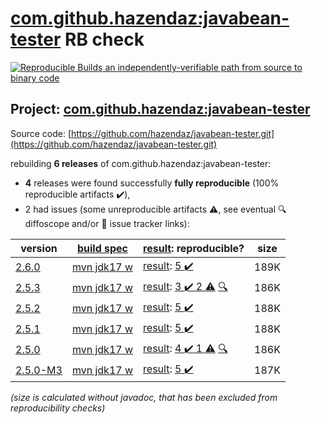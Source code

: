 [com.github.hazendaz:javabean-tester](https://central.sonatype.com/artifact/com.github.hazendaz/javabean-tester/2.6.0/versions) RB check
=======

[![Reproducible Builds](https://reproducible-builds.org/images/logos/rb.svg) an independently-verifiable path from source to binary code](https://reproducible-builds.org/)

## Project: [com.github.hazendaz:javabean-tester](https://central.sonatype.com/artifact/com.github.hazendaz/javabean-tester/2.6.0/versions)

Source code: [https://github.com/hazendaz/javabean-tester.git](https://github.com/hazendaz/javabean-tester.git)

rebuilding **6 releases** of com.github.hazendaz:javabean-tester:
- **4** releases were found successfully **fully reproducible** (100% reproducible artifacts :heavy_check_mark:),
- 2 had issues (some unreproducible artifacts :warning:, see eventual :mag: diffoscope and/or :memo: issue tracker links):

| version | [build spec](/BUILDSPEC.md) | [result](https://reproducible-builds.org/docs/jvm/): reproducible? | size |
| -- | --------- | ------ | -- |
| [2.6.0](https://central.sonatype.com/artifact/com.github.hazendaz/javabean-tester/2.6.0/pom) | [mvn jdk17 w](javabean-tester-2.6.0.buildspec) | [result](javabean-tester-2.6.0.buildinfo): [5 :heavy_check_mark: ](javabean-tester-2.6.0.buildcompare) | 189K |
| [2.5.3](https://central.sonatype.com/artifact/com.github.hazendaz/javabean-tester/2.5.3/pom) | [mvn jdk17 w](javabean-tester-2.5.3.buildspec) | [result](javabean-tester-2.5.3.buildinfo): [3 :heavy_check_mark:  2 :warning:](javabean-tester-2.5.3.buildcompare) [:mag:](javabean-tester-2.5.3.diffoscope) | 186K |
| [2.5.2](https://central.sonatype.com/artifact/com.github.hazendaz/javabean-tester/2.5.2/pom) | [mvn jdk17 w](javabean-tester-2.5.2.buildspec) | [result](javabean-tester-2.5.2.buildinfo): [5 :heavy_check_mark: ](javabean-tester-2.5.2.buildcompare) | 188K |
| [2.5.1](https://central.sonatype.com/artifact/com.github.hazendaz/javabean-tester/2.5.1/pom) | [mvn jdk17 w](javabean-tester-2.5.1.buildspec) | [result](javabean-tester-2.5.1.buildinfo): [5 :heavy_check_mark: ](javabean-tester-2.5.1.buildcompare) | 188K |
| [2.5.0](https://central.sonatype.com/artifact/com.github.hazendaz/javabean-tester/2.5.0/pom) | [mvn jdk17 w](javabean-tester-2.5.0.buildspec) | [result](javabean-tester-2.5.0.buildinfo): [4 :heavy_check_mark:  1 :warning:](javabean-tester-2.5.0.buildcompare) [:mag:](javabean-tester-2.5.0.diffoscope) | 186K |
| [2.5.0-M3](https://central.sonatype.com/artifact/com.github.hazendaz/javabean-tester/2.5.0-M3/pom) | [mvn jdk17 w](javabean-tester-2.5.0-M3.buildspec) | [result](javabean-tester-2.5.0-M3.buildinfo): [5 :heavy_check_mark: ](javabean-tester-2.5.0-M3.buildcompare) | 187K |

<i>(size is calculated without javadoc, that has been excluded from reproducibility checks)</i>
